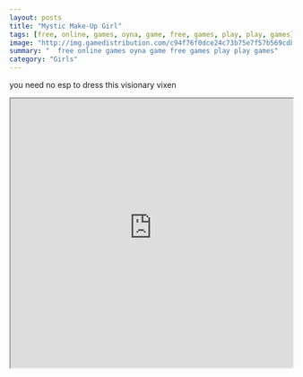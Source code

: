 ```yaml
---
layout: posts
title: "Mystic Make-Up Girl"
tags: [free, online, games, oyna, game, free, games, play, play, games]
image: "http://img.gamedistribution.com/c94f76f0dce24c73b75e7f57b569cdb1.jpg"
summary: "  free online games oyna game free games play play games"
category: "Girls"
---
```


you need no esp to dress this visionary vixen

<iframe width="100%" height="480px;" src="http://flash.gamedistribution.com?game=c94f76f0dce24c73b75e7f57b569cdb1"></iframe>